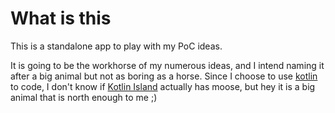 # What is this

This is a standalone app to play with my PoC ideas.

It is going to be the workhorse of my numerous ideas, and I intend naming it after a big animal but not as boring as a horse. Since I choose to use [kotlin](https://kotlinlang.org/) to code, I don't know if [Kotlin Island](https://en.wikipedia.org/wiki/Kotlin_Island) actually has moose, but hey it is a big animal that is north enough to me ;)



